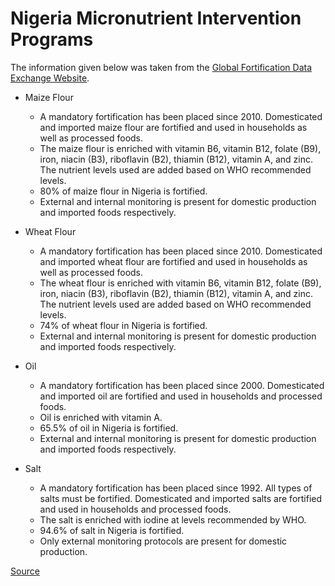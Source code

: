 # Nigeria Micronutrient Intervention Programs

The information given below was taken from the [Global Fortification Data Exchange Website](https://fortificationdata.org/). 

- Maize Flour
    - A mandatory fortification has been placed since 2010. Domesticated and imported maize flour are fortified and used in households as well as processed foods.
    - The maize flour is enriched with vitamin B6, vitamin B12, folate (B9), iron, niacin (B3), riboflavin (B2), thiamin (B12), vitamin A, and zinc. The nutrient levels used are added based on WHO recommended levels.
    - 80% of maize flour in Nigeria is fortified.
    - External and internal monitoring is present for domestic production and imported foods respectively.

- Wheat Flour
    - A mandatory fortification has been placed since 2010. Domesticated and imported wheat flour are fortified and used in households as well as processed foods.
    - The wheat flour is enriched with vitamin B6, vitamin B12, folate (B9), iron, niacin (B3), riboflavin (B2), thiamin (B12), vitamin A, and zinc. The nutrient levels used are added based on WHO recommended levels.
    - 74% of wheat flour in Nigeria is fortified.
    - External and internal monitoring is present for domestic production and imported foods respectively.

- Oil
    - A mandatory fortification has been placed since 2000. Domesticated and imported oil are fortified and used in households and processed foods.
    - Oil is enriched with vitamin A.
    - 65.5% of oil in Nigeria is fortified.
    - External and internal monitoring is present for domestic production and imported foods respectively.

- Salt
    - A mandatory fortification has been placed since 1992. All types of salts must be fortified. Domesticated and imported salts are fortified and used in households and processed foods.
    - The salt is enriched with iodine at levels recommended by WHO.
    - 94.6% of salt in Nigeria is fortified.
    - Only external monitoring protocols are present for domestic production.

[Source](https://fortificationdata.org/country-fortification-dashboard/?alpha3_code=NGA&lang=en)